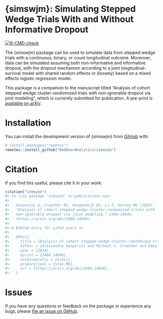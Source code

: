 
<!-- README.md is generated from README.Rmd. Please edit that file -->

# {simswjm}: Simulating Stepped Wedge Trials With and Without Informative Dropout

<!-- badges: start -->

[![R-CMD-check](https://github.com/RedDoorAnalytics/simswjm/actions/workflows/R-CMD-check.yaml/badge.svg)](https://github.com/RedDoorAnalytics/simswjm/actions/workflows/R-CMD-check.yaml)
<!-- badges: end -->

The {simswjm} package can be used to simulate data from stepped wedge
trials with a continuous, binary, or count longitudinal outcome.
Moreover, data can be simulated assuming both non-informative and
informative dropout, with the dropout mechanism according to a joint
longitudinal-survival model with shared random effects or (loosely)
based on a mixed effects logistic regression model.

This package is a companion to the manuscript titled “Analysis of cohort
stepped wedge cluster-randomized trials with non-ignorable dropout via
joint modeling”, which is currently submitted for publication. A
pre-print is [available on arXiv](https://arxiv.org/abs/2404.14840).

# Installation

You can install the development version of {simswjm} from
[GitHub](https://github.com/RedDoorAnalytics/simswjm) with:

``` r
# install.packages("remotes")
remotes::install_github("RedDoorAnalytics/simswjm")
```

# Citation

If you find this useful, please cite it in your work:

``` r
citation("simswjm")
#> To cite package 'simswjm' in publications use:
#> 
#>   Gasparini A, Crowther MJ, Hoogendijk EO, Li F, Harhay MO (2024).
#>   "Analysis of cohort stepped wedge cluster-randomized trials with
#>   non-ignorable dropout via joint modeling." 2404.14840,
#>   <https://arxiv.org/abs/2404.14840>.
#> 
#> A BibTeX entry for LaTeX users is
#> 
#>   @Misc{,
#>     title = {Analysis of cohort stepped wedge cluster-randomized trials with non-ignorable dropout via joint modeling},
#>     author = {Alessandro Gasparini and Michael J. Crowther and Emiel O. Hoogendijk and Fan Li and Michael O. Harhay},
#>     year = {2024},
#>     eprint = {2404.14840},
#>     archiveprefix = {arXiv},
#>     primaryclass = {stat.ME},
#>     url = {https://arxiv.org/abs/2404.14840},
#>   }
```

# Issues

If you have any questions or feedback on the package or experience any
bugs, please [file an issue on
GitHub](https://github.com/RedDoorAnalytics/simswjm/issues).
